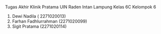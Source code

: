 Tugas Akhir Klinik Pratama UIN Raden Intan Lampung
Kelas 6C Kelompok 6
1. Dewi Nadila ( 2271020013)
2. Farhan Fadhlurrahman (2271020099)
3. Sigit Pratama (2271020114)
